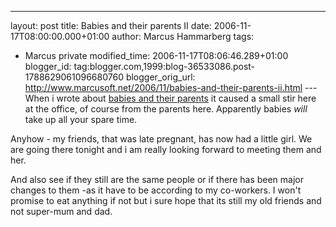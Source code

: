 ---
layout: post
title: Babies and their parents II
date: 2006-11-17T08:00:00.000+01:00
author: Marcus Hammarberg
tags:
  - Marcus private
modified_time: 2006-11-17T08:06:46.289+01:00
blogger_id: tag:blogger.com,1999:blog-36533086.post-1788629061096680760
blogger_orig_url: http://www.marcusoft.net/2006/11/babies-and-their-parents-ii.html ---
When i wrote about [babies and their
parents](http://marcushammarberg.blogspot.com/2006/11/babies-and-parents.html)
it caused a small stir here at the office, of course from the parents
here. Apparently babies *will* take up all your spare time.

Anyhow - my friends, that was late pregnant, has now had a little girl.
We are going there tonight and i am really looking forward to meeting
them and her.

And also see if they still are the same people or if there has been
major changes to them -as it have to be according to my co-workers. I
won't promise to eat anything if not but i sure hope that its still my
old friends and not super-mum and dad.
